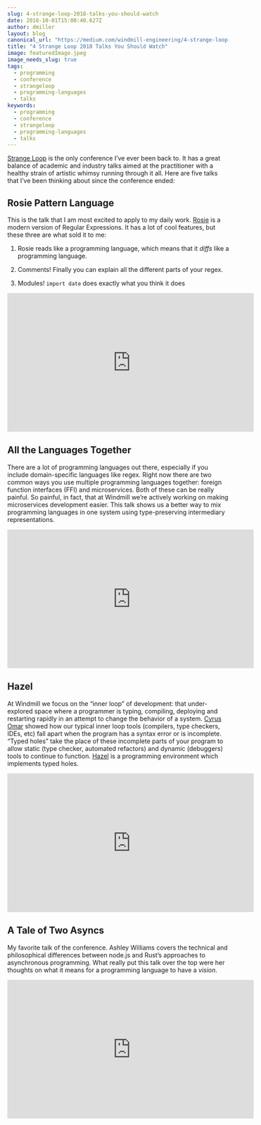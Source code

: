 ```yaml
---
slug: 4-strange-loop-2018-talks-you-should-watch
date: 2018-10-01T15:00:40.627Z
author: dmiller
layout: blog
canonical_url: "https://medium.com/windmill-engineering/4-strange-loop-2018-talks-you-should-watch-ccb181fec53c"
title: "4 Strange Loop 2018 Talks You Should Watch"
image: featuredImage.jpeg
image_needs_slug: true
tags:
  - programming
  - conference
  - strangeloop
  - programming-languages
  - talks
keywords:
  - programming
  - conference
  - strangeloop
  - programming-languages
  - talks
---
```


[Strange Loop](https://thestrangeloop.com/) is the only conference I’ve ever been back to. It has a great balance of academic and industry talks aimed at the practitioner with a healthy strain of artistic whimsy running through it all. Here are five talks that I’ve been thinking about since the conference ended:

## Rosie Pattern Language

This is the talk that I am most excited to apply to my daily work. [Rosie](https://gitlab.com/rosie-pattern-language/rosie) is a modern version of Regular Expressions. It has a lot of cool features, but these three are what sold it to me:

1. Rosie reads like a programming language, which means that it *diffs* like a programming language.

2. Comments! Finally you can explain all the different parts of your regex.

3. Modules! `import date` does exactly what you think it does

<div class="block block--video">
<iframe width="560" height="315" src="https://www.youtube.com/embed/MkTiYDrb0zg" frameborder="0" allow="accelerometer; autoplay; encrypted-media; gyroscope; picture-in-picture" allowfullscreen></iframe>
</div>

## All the Languages Together

There are a lot of programming languages out there, especially if you include domain-specific languages like regex. Right now there are two common ways you use multiple programming languages together: foreign function interfaces (FFI) and microservices. Both of these can be really painful. So painful, in fact, that at Windmill we’re actively working on making microservices development easier. This talk shows us a better way to mix programming languages in one system using type-preserving intermediary representations.

<div class="block block--video">
<iframe width="560" height="315" src="https://www.youtube.com/embed/3yVc5t-g-VU" frameborder="0" allow="accelerometer; autoplay; encrypted-media; gyroscope; picture-in-picture" allowfullscreen></iframe>
</div>

## Hazel

At Windmill we focus on the “inner loop” of development: that under-explored space where a programmer is typing, compiling, deploying and restarting rapidly in an attempt to change the behavior of a system. [Cyrus Omar](http://www.cs.cmu.edu/~comar) showed how our typical inner loop tools (compilers, type checkers, IDEs, etc) fall apart when the program has a syntax error or is incomplete. “Typed holes” take the place of these incomplete parts of your program to allow static (type checker, automated refactors) and dynamic (debuggers) tools to continue to function. [Hazel](http://hazel.org/) is a programming environment which implements typed holes.

<div class="block block--video">
<iframe width="560" height="315" src="https://www.youtube.com/embed/UkDSL0U9ndQ" frameborder="0" allow="accelerometer; autoplay; encrypted-media; gyroscope; picture-in-picture" allowfullscreen></iframe>
</div>

## A Tale of Two Asyncs

My favorite talk of the conference. Ashley Williams covers the technical and philosophical differences between node.js and Rust’s approaches to asynchronous programming. What really put this talk over the top were her thoughts on what it means for a programming language to have a *vision*.

<div class="block block--video">
<iframe width="560" height="315" src="https://www.youtube.com/embed/aGJTXdXQN2o" frameborder="0" allow="accelerometer; autoplay; encrypted-media; gyroscope; picture-in-picture" allowfullscreen></iframe>
</div>
